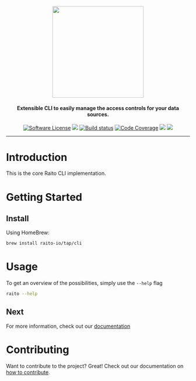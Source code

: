 <h1 align="center">
  <picture>
    <source media="(prefers-color-scheme: dark)" srcset="https://github.com/raito-io/raito-io.github.io/raw/master/assets/images/logo-vertical-dark%402x.png">
    <img height="250px" src="https://github.com/raito-io/raito-io.github.io/raw/master/assets/images/logo-vertical%402x.png">
  </picture>
</h1>

<h4 align="center">
  Extensible CLI to easily manage the access controls for your data sources.
</h4>

<p align="center">
    <a href="/LICENSE.md" target="_blank"><img src="https://img.shields.io/badge/license-Apache%202-brightgreen.svg?label=License" alt="Software License" /></a>
    <img src="https://img.shields.io/github/v/release/raito-io/cli?sort=semver&label=Release&color=651FFF" />
    <a href="https://github.com/raito-io/cli/actions/workflows/build.yml" target="_blank"><img src="https://img.shields.io/github/workflow/status/raito-io/cli/Raito%20CLI%20-%20Build?logo=GitHub&label=Build" alt="Build status" /></a>
    <a href="https://codecov.io/gh/raito-io/cli" target="_blank"><img src="https://img.shields.io/codecov/c/github/raito-io/cli?label=Coverage" alt="Code Coverage" /></a>
    <a href="https://github.com/raito-io/cli/blob/master/CONTRIBUTING.md"><img src="https://img.shields.io/badge/Contribute-🙌-green.svg" /></a>
    <a href="https://golang.org/"><img src="https://img.shields.io/github/go-mod/go-version/raito-io/cli?color=7fd5ea" /></a>
</p>

<hr/>

# Introduction
This is the core Raito CLI implementation.

# Getting Started

## Install
Using HomeBrew:
```bash
brew install raito-io/tap/cli
```

# Usage
To get an overview of the possibilities, simply use the `--help` flag
```bash
raito --help
```

## Next
For more information, check out our [documentation](https://docs.raito.io)

# Contributing
Want to contribute to the project? Great! 
Check out our documentation on [how to contribute](CONTRIBUTING.md).
